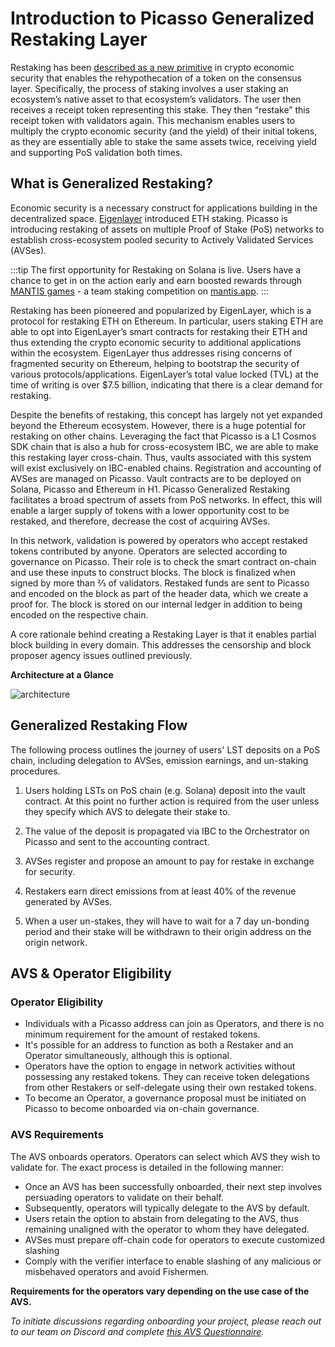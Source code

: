 # Introduction to Picasso Generalized Restaking Layer 

Restaking has been [described as a new primitive](https://consensys.io/blog/eigenlayer-a-restaking-primitive) in crypto economic security that enables the rehypothecation of a token on the consensus layer. Specifically, the process of staking involves a user staking an ecosystem’s native asset to that ecosystem’s validators. The user then receives a receipt token representing this stake. They then “restake” this receipt token with validators again. This mechanism enables users to multiply the crypto economic security (and the yield) of their initial tokens, as they are essentially able to stake the same assets twice, receiving yield and supporting PoS validation both times.

## What is Generalized Restaking?

Economic security is a necessary construct for applications building in the decentralized space. [Eigenlayer](https://www.eigenlayer.xyz/) introduced ETH staking. Picasso is introducing restaking of assets on multiple Proof of Stake (PoS) networks to establish cross-ecosystem pooled security to Actively Validated Services (AVSes).

:::tip
The first opportunity for Restaking on Solana is live. Users have a chance to get in on the action early and earn boosted rewards through [MANTIS games](../technology/restaking/mantis-games.md) - a team staking competition on [mantis.app](https://mantis.app/).
:::

Restaking has been pioneered and popularized by EigenLayer, which is a protocol for restaking ETH on Ethereum. In particular, users staking ETH are able to opt into EigenLayer’s smart contracts for restaking their ETH and thus extending the crypto economic security to additional applications within the ecosystem. EigenLayer thus addresses rising concerns of fragmented security on Ethereum, helping to bootstrap the security of various protocols/applications. EigenLayer’s total value locked (TVL) at the time of writing is over $7.5 billion, indicating that there is a clear demand for restaking.

Despite the benefits of restaking, this concept has largely not yet expanded beyond the Ethereum ecosystem. However, there is a huge potential for restaking on other chains. Leveraging the fact that Picasso is a L1 Cosmos SDK chain that is also a hub for cross-ecosystem IBC, we are able to make this restaking layer cross-chain. Thus, vaults associated with this system will exist exclusively on IBC-enabled chains. Registration and accounting of AVSes are managed on Picasso. Vault contracts are to be deployed on Solana, Picasso and Ethereum in H1. Picasso Generalized Restaking facilitates a broad spectrum of assets from PoS networks. In effect, this will enable a larger supply of tokens with a lower opportunity cost to be restaked, and therefore, decrease the cost of acquiring AVSes.

In this network, validation is powered by operators who accept restaked tokens contributed by anyone. Operators are selected according to governance on Picasso. Their role is to check the smart contract on-chain and use these inputs to construct blocks. The block is finalized when signed by more than ⅔ of validators. Restaked funds are sent to Picasso and encoded on the block as part of the header data, which we create a proof for. The block is stored on our internal ledger in addition to being encoded on the respective chain.

A core rationale behind creating a Restaking Layer is that it enables partial block building in every domain. This addresses the censorship and block proposer agency issues outlined previously. 

**Architecture at a Glance**

![architecture](../technology/restaking/genz-restaking.png)

## Generalized Restaking Flow

The following process outlines the journey of users' LST deposits on a PoS chain, including delegation to AVSes, emission earnings, and un-staking procedures.

1. Users holding LSTs on PoS chain (e.g. Solana) deposit into the vault contract. At this point no further action is required from the user unless they specify which AVS to delegate their stake to.

2. The value of the deposit is propagated via IBC to the Orchestrator on Picasso and sent to the accounting contract.

3. AVSes register and propose an amount to pay for restake in exchange for security. 

4. Restakers earn direct emissions from at least 40% of the revenue generated by AVSes. 

5. When a user un-stakes, they will have to wait for a 7 day un-bonding period and their stake will be withdrawn to their origin address on the origin network. 

<!-- ## Security Measures

- Slashing: An interface will be established that validators must adhere to, similar to the framework in the Solana IBC AVS. 

- Vault contracts implement a 7 day un-bonding period as a crucial security measure to secure against potential vulnerabilities and allow swift response to malicious behavior. There will be an un-bonding period for registering and unregistering AVS.

- The IBC Protocol is the only transport layer utilized for sending accounting messages between different PoS chains and Picasso. -->
  
## AVS & Operator Eligibility

### Operator Eligibility
- Individuals with a Picasso address can join as Operators, and there is no minimum requirement for the amount of restaked tokens. 
- It's possible for an address to function as both a Restaker and an Operator simultaneously, although this is optional.
- Operators have the option to engage in network activities without possessing any restaked tokens. They can receive token delegations from other Restakers or self-delegate using their own restaked tokens.
- To become an Operator, a governance proposal must be initiated on Picasso to become onboarded via on-chain governance.


### AVS Requirements

The AVS onboards operators. Operators can select which AVS they wish to validate for. The exact process is detailed in the following manner:

- Once an AVS has been successfully onboarded, their next step involves persuading operators to validate on their behalf. 
- Subsequently, operators will typically delegate to the AVS by default. 
- Users retain the option to abstain from delegating to the AVS, thus remaining unaligned with the operator to whom they have delegated.
- AVSes must prepare off-chain code for operators to execute customized slashing 
- Comply with the verifier interface to enable slashing of any malicious or misbehaved operators and avoid Fishermen.

**Requirements for the operators vary depending on the use case of the AVS.**

*To initiate discussions regarding onboarding your project, please reach out to our team on Discord and complete [this AVS Questionnaire](https://forms.gle/pYv7P5of5Wb9avkC8).*